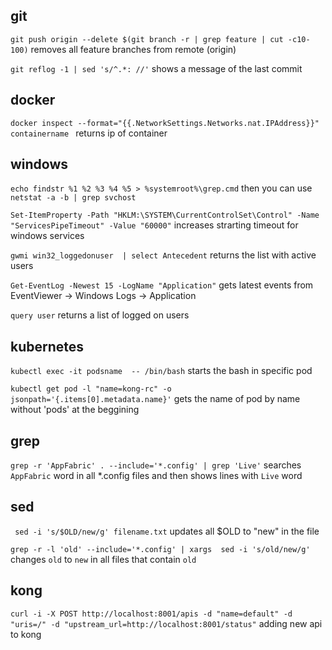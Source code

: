 ## git

`git push origin --delete $(git branch -r | grep feature | cut -c10-100)`
removes all feature branches from remote (origin)

`git reflog -1 | sed 's/^.*: //'` shows a message of the last commit


## docker 
`docker inspect --format="{{.NetworkSettings.Networks.nat.IPAddress}}" containername `
returns ip of container 


## windows
`echo findstr %1 %2 %3 %4 %5 > %systemroot%\grep.cmd`  then you can use `netstat -a -b | grep svchost`

`Set-ItemProperty -Path "HKLM:\SYSTEM\CurrentControlSet\Control" -Name "ServicesPipeTimeout" -Value "60000"` increases strarting timeout for windows services

`gwmi win32_loggedonuser  | select Antecedent` returns the list with active users

`Get-EventLog -Newest 15 -LogName "Application"` gets latest events from EventViewer -> Windows Logs -> Application

`query user`  returns a list of logged on users

## kubernetes

`kubectl exec -it podsname  -- /bin/bash` starts the bash in specific pod

`kubectl get pod -l "name=kong-rc" -o jsonpath='{.items[0].metadata.name}'` gets the name of pod by name without 'pods' at the beggining

## grep

`grep -r 'AppFabric' . --include='*.config' | grep 'Live'` searches `AppFabric` word in all *.config files and then shows lines with `Live` word 

## sed
` sed -i 's/$OLD/new/g' filename.txt` updates all $OLD to "new" in the file

`grep -r -l 'old' --include='*.config' | xargs  sed -i 's/old/new/g'` changes `old` to `new` in all files that contain `old`

## kong
`curl -i -X POST http://localhost:8001/apis -d "name=default" -d "uris=/" -d "upstream_url=http://localhost:8001/status"` adding new api to kong 
